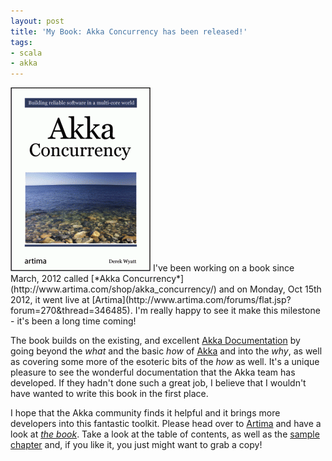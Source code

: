 ```yaml
---
layout: post
title: 'My Book: Akka Concurrency has been released!'
tags:
- scala
- akka
---
```

<img src="/images/akka-concurrency.png" class=unadorned-left />
I've been working on a book since March, 2012 called [*Akka Concurrency*](http://www.artima.com/shop/akka_concurrency/) and on Monday, Oct 15th 2012, it went live at [Artima](http://www.artima.com/forums/flat.jsp?forum=270&thread=346485). I'm really happy to see it make this milestone - it's been a long time coming!

The book builds on the existing, and excellent [Akka Documentation](http://akka.io/docs) by going beyond the *what* and the basic *how* of [Akka](http://akka.io/) and into the *why*, as well as covering some more of the esoteric bits of the *how* as well. It's a unique pleasure to see the wonderful documentation that the Akka team has developed. If they hadn't done such a great job, I believe that I wouldn't have wanted to write this book in the first place.

I hope that the Akka community finds it helpful and it brings more developers into this fantastic toolkit. Please head over to [Artima](http://www.artima.com/) and have a look at [*the book*](http://www.artima.com/shop/akka_concurrency/). Take a look at the table of contents, as well as the [sample chapter](http://www.artima.com/samples/AkkaDoesConcurrencyCh4.pdf) and, if you like it, you just might want to grab a copy!
